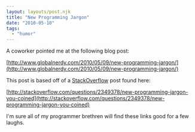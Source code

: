 ```yaml
---
layout: layouts/post.njk
title: "New Programming Jargon"
date: "2010-05-10"
tags: 
  - "humor"
---
```


A coworker pointed me at the following blog post:

[http://www.globalnerdy.com/2010/05/09/new-programming-jargon/](http://www.globalnerdy.com/2010/05/09/new-programming-jargon/)

This post is based off of a [StackOverflow](http://stackoverflow.com "StackOverflow") post found here:

[http://stackoverflow.com/questions/2349378/new-programming-jargon-you-coined](http://stackoverflow.com/questions/2349378/new-programming-jargon-you-coined)

I'm sure all of my programmer brethren will find these links good for a few laughs.
